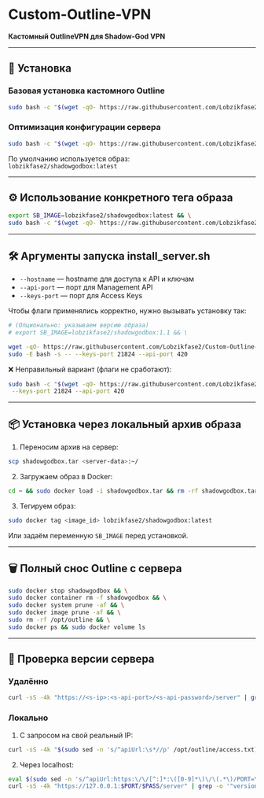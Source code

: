 # Custom-Outline-VPN
**Кастомный OutlineVPN для Shadow-God VPN**

---

## 🚀 Установка

### Базовая установка кастомного Outline
```bash
sudo bash -c "$(wget -qO- https://raw.githubusercontent.com/Lobzikfase2/Custom-Outline-VPN/main/install_server.sh)"
```

### Оптимизация конфигурации сервера
```bash
sudo bash -c "$(wget -qO- https://raw.githubusercontent.com/Lobzikfase2/Custom-Outline-VPN/refs/heads/main/enchant_outline.sh)"
```

По умолчанию используется образ:  
`lobzikfase2/shadowgodbox:latest`

---

## ⚙️ Использование конкретного тега образа

```bash
export SB_IMAGE=lobzikfase2/shadowgodbox:latest && \
sudo bash -c "$(wget -qO- https://raw.githubusercontent.com/Lobzikfase2/Custom-Outline-VPN/main/install_server.sh)"
```

---

## 🛠 Аргументы запуска install_server.sh

- `--hostname` — hostname для доступа к API и ключам  
- `--api-port` — порт для Management API  
- `--keys-port` — порт для Access Keys  

Чтобы флаги применялись корректно, нужно вызывать установку так:

```bash
# (Опционально: указываем версию образа)
# export SB_IMAGE=lobzikfase2/shadowgodbox:1.1 && \

wget -qO- https://raw.githubusercontent.com/Lobzikfase2/Custom-Outline-VPN/main/install_server.sh | \
sudo -E bash -s -- --keys-port 21824 --api-port 420
```

❌ Неправильный вариант (флаги не сработают):
```bash
sudo bash -c "$(wget -qO- https://raw.githubusercontent.com/Lobzikfase2/Custom-Outline-VPN/main/install_server.sh)" \
 --keys-port 21824 --api-port 420
```

---

## 📦 Установка через локальный архив образа

1. Переносим архив на сервер:
```bash
scp shadowgodbox.tar <server-data>:~/
```

2. Загружаем образ в Docker:
```bash
cd ~ && sudo docker load -i shadowgodbox.tar && rm -rf shadowgodbox.tar
```

3. Тегируем образ:
```bash
sudo docker tag <image_id> lobzikfase2/shadowgodbox:latest
```

Или задаём переменную `SB_IMAGE` перед установкой.

---

## 🗑 Полный снос Outline с сервера
```bash
sudo docker stop shadowgodbox && \
sudo docker container rm -f shadowgodbox && \
sudo docker system prune -af && \
sudo docker image prune -af && \
sudo rm -rf /opt/outline && \
sudo docker ps && sudo docker volume ls
```

---

## 🔎 Проверка версии сервера

### Удалённо
```bash
curl -sS -4k "https://<s-ip>:<s-api-port>/<s-api-password>/server" | grep -o '"version":"[^"]*"' | cut -d'"' -f4
```

### Локально

1) С запросом на свой реальный IP:
```bash
curl -sS -4k "$(sudo sed -n 's/^apiUrl:\s*//p' /opt/outline/access.txt)/server" | grep -o '"version":"[^"]*"' | cut -d'"' -f4
```

2) Через localhost:
```bash
eval $(sudo sed -n 's/^apiUrl:https:\/\/[^:]*:\([0-9]*\)\/\(.*\)/PORT=\1 PASS=\2/p' /opt/outline/access.txt) && \
curl -sS -4k "https://127.0.0.1:$PORT/$PASS/server" | grep -o '"version":"[^"]*"' | cut -d'"' -f4
```
